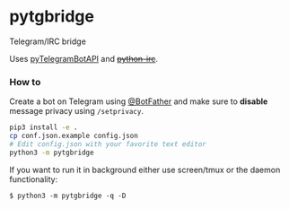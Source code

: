 pytgbridge
==========

Telegram/IRC bridge

Uses [pyTelegramBotAPI](https://github.com/eternnoir/pyTelegramBotAPI) and <s>[python-irc](https://github.com/jaraco/irc)</s>.

### How to
Create a bot on Telegram using [@BotFather](https://t.me/BotFather) and make sure to **disable** message privacy using `/setprivacy`.

```bash
pip3 install -e .
cp conf.json.example config.json
# Edit config.json with your favorite text editor
python3 -m pytgbridge
```

If you want to run it in background either use screen/tmux or the daemon functionality:

`$ python3 -m pytgbridge -q -D`
